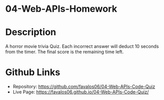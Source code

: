 # 04-Web-APIs-Homework

# Description
A horror movie trivia Quiz. Each incorrect answer will deduct 10 seconds from the timer. The final score is the remaining time left.

# Github Links
- Repository: https://github.com/favalos06/04-Web-APIs-Code-Quiz
- Live Page: https://favalos06.github.io/04-Web-APIs-Code-Quiz/